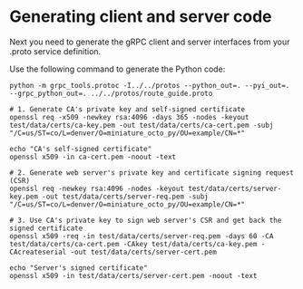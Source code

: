 # Generating client and server code

Next you need to generate the gRPC client and server interfaces from your .proto service definition.

Use the following command to generate the Python code:

```shell
python -m grpc_tools.protoc -I../../protos --python_out=. --pyi_out=. --grpc_python_out=. ../../protos/route_guide.proto
```


```shell
# 1. Generate CA's private key and self-signed certificate
openssl req -x509 -newkey rsa:4096 -days 365 -nodes -keyout test/data/certs/ca-key.pem -out test/data/certs/ca-cert.pem -subj "/C=us/ST=co/L=denver/O=miniature_octo_py/OU=example/CN=*"

echo "CA's self-signed certificate"
openssl x509 -in ca-cert.pem -noout -text

# 2. Generate web server's private key and certificate signing request (CSR)
openssl req -newkey rsa:4096 -nodes -keyout test/data/certs/server-key.pem -out test/data/certs/server-req.pem -subj "/C=us/ST=co/L=denver/O=miniature_octo_py/OU=example/CN=*"

# 3. Use CA's private key to sign web server's CSR and get back the signed certificate
openssl x509 -req -in test/data/certs/server-req.pem -days 60 -CA test/data/certs/ca-cert.pem -CAkey test/data/certs/ca-key.pem -CAcreateserial -out test/data/certs/server-cert.pem

echo "Server's signed certificate"
openssl x509 -in test/data/certs/server-cert.pem -noout -text
```
